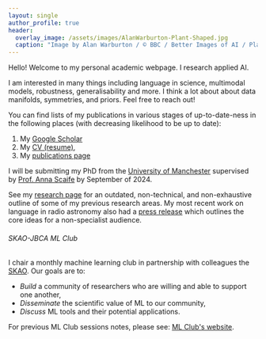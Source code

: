 ```yaml
---
layout: single
author_profile: true
header:
  overlay_image: /assets/images/AlanWarburton-Plant-Shaped.jpg
  caption: "Image by Alan Warburton / © BBC / Better Images of AI / Plant / CC-BY 4.0"
---
```


Hello! Welcome to my personal academic webpage. I research applied AI.

I am interested in many things including language in science, multimodal models, robustness, generalisability and more. I think a lot about about data manifolds, symmetries, and priors.
Feel free to reach out!

You can find lists of my publications in various stages of up-to-date-ness in the following places (with decreasing likelihood to be up to date):
1. My [Google Scholar](https://scholar.google.com/citations?user=Q7ziv7YAAAAJ)
1. My [CV (resume)](./cv), 
1. My [publications page](./publications)

I will be submitting my PhD from the 
[University of Manchester](https://www.manchester.ac.uk/) supervised by
[Prof. Anna Scaife](https://www.research.manchester.ac.uk/portal/anna.scaife.html)
by September of 2024.

See my [research page](/research/) for an outdated, non-technical, and non-exhaustive outline of some of my previous research areas. My most recent work on language in radio astronomy also had a [press release](https://www.manchester.ac.uk/discover/news/astronomers-create-ai-to-better-communicate-their-stellar-research/) which outlines the core ideas for a non-specialist audience.

###### SKAO-JBCA ML Club

I chair a monthly machine learning club in partnership with colleagues the
[SKAO](https://www.skatelescope.org/). Our goals are to:
  - *Build* a community of researchers who are willing and able to support one another,
  - *Disseminate* the scientific value of ML to our community,
  - *Discuss* ML tools and their potential applications.

For previous ML Club sessions notes, please see:
[ML Club's website](https://jbca-machinelearning.github.io/).
